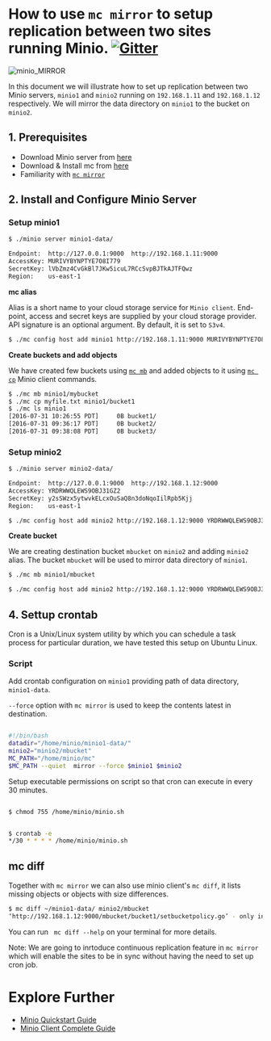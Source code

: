 # How to use ``mc mirror`` to setup replication between two sites running Minio. [![Gitter](https://badges.gitter.im/Join%20Chat.svg)](https://gitter.im/minio/minio?utm_source=badge&utm_medium=badge&utm_campaign=pr-badge&utm_content=badge)

![minio_MIRROR](https://raw.githubusercontent.com/minio/blob/master/docs/screenshots/miniomirror.jpeg?raw=true)



In this document we will illustrate how to set up replication between two Minio servers, `minio1` and `minio2` running on ``192.168.1.11`` and ``192.168.1.12`` respectively. We will mirror the data directory on `minio1` to the bucket on `minio2`.


## 1. Prerequisites

* Download Minio server from [here](https://docs.minio.io/docs/minio)
* Download & Install mc from [here](https://docs.minio.io/docs/minio-client-quickstart-guide)
* Familiarity with [``mc mirror``](https://docs.minio.io/docs/minio-client-complete-guide#mirror)

## 2. Install and Configure Minio Server

### Setup minio1

```sh
$ ./minio server minio1-data/

Endpoint:  http://127.0.0.1:9000  http://192.168.1.11:9000
AccessKey: MURIVYBYNPTYE7O8I779 
SecretKey: lVbZmz4CvGkBl7JKw5icuL7RCcSvpBJTkAJTFQwz
Region:    us-east-1
```
**mc alias**

Alias is a short name to your cloud storage service  for ``Minio client``. End-point, access and secret keys are supplied by your cloud storage provider. API signature is an optional argument. By default, it is set to ``S3v4``.

```sh
$ ./mc config host add minio1 http://192.168.1.11:9000 MURIVYBYNPTYE7O8I779 lVbZmz4CvGkBl7JKw5icuL7RCcSvpBJTkAJTFQwz
```

**Create buckets and add objects**

We have created few buckets using [``mc mb``](https://docs.minio.io/docs/minio-client-complete-guide#mb) and added objects to it using [``mc cp``](https://docs.minio.io/docs/minio-client-complete-guide#cp) Minio client commands. 

```sh
$ ./mc mb minio1/mybucket
$ ./mc cp myfile.txt minio1/bucket1
$ ./mc ls minio1
[2016-07-31 10:26:55 PDT]     0B bucket1/
[2016-07-31 09:36:17 PDT]     0B bucket2/
[2016-07-31 09:38:08 PDT]     0B bucket3/
```

### Setup minio2 

```sh
$ ./minio server minio2-data/

Endpoint:  http://127.0.0.1:9000  http://192.168.1.12:9000
AccessKey: YRDRWWQLEWS9OBJ31GZ2
SecretKey: y2sSWzx5ytwvkELcxOuSaQ8n3doNqoIilRpb5Kjj
Region:    us-east-1
```

```sh
$ ./mc config host add minio2 http://192.168.1.12:9000 YRDRWWQLEWS9OBJ31GZ2 y2sSWzx5ytwvkELcxOuSaQ8n3doNqoIilRpb5Kjj
```

**Create bucket**

We are creating destination bucket ``mbucket`` on ``minio2`` and adding ``minio2`` alias. The bucket ``mbucket`` will be used to mirror data directory of ``minio1``. 

```sh
$ ./mc mb minio1/mbucket
```

```sh
$ ./mc config host add minio2 http://192.168.1.12:9000 YRDRWWQLEWS9OBJ31GZ2 y2sSWzx5ytwvkELcxOuSaQ8n3doNqoIilRpb5Kjj

```

## 4. Settup crontab
Cron is a Unix/Linux system utility by which you can schedule a task process for particular duration, we have tested this setup on Ubuntu Linux.


### Script
Add crontab configuration on `minio1` providing path of data directory, ``minio1-data``. 

 ``--force`` option with ``mc mirror`` is used to keep the contents latest in destination.  
```sh

#!/bin/bash
datadir="/home/minio/minio1-data/"
minio2="minio2/mbucket"
MC_PATH="/home/minio/mc"
$MC_PATH --quiet  mirror --force $minio1 $minio2

```

Setup executable permissions on script so that cron can execute in every 30 minutes.

```sh

$ chmod 755 /home/minio/minio.sh
```
```sh

$ crontab -e
*/30 * * * * /home/minio/minio.sh 
```

## mc diff
Together with ``mc mirror`` we can also use minio client's ``mc diff``, it lists missing objects or objects with size differences. 

```sh
$ mc diff ~/minio1-data/ minio2/mbucket
‘http://192.168.1.12:9000/mbucket/bucket1/setbucketpolicy.go’ - only in second.
```
You can run `` mc diff --help`` on your terminal for more details.

Note: We are going to inrtoduce continuous replication feature in `mc mirror` which will enable the sites to be in sync without having the need to set up cron job.

# Explore Further
* [Minio Quickstart Guide](https://docs.minio.io/docs/minio-quickstart-guide)
* [Minio Client Complete Guide](https://docs.minio.io/docs/minio-client-complete-guide)
